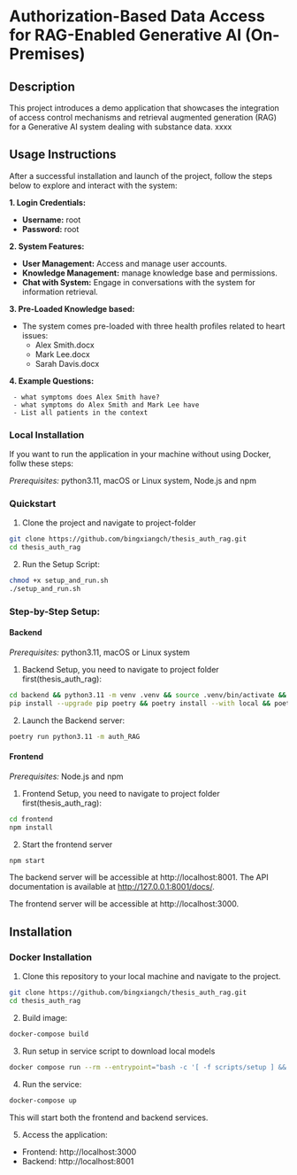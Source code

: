 # Authorization-Based Data Access for RAG-Enabled Generative AI (On-Premises)

## Description
This project introduces a demo application that showcases the integration of access control mechanisms and retrieval augmented generation (RAG) for a Generative AI system dealing with substance data. xxxx


## Usage Instructions

After a successful installation and launch of the project, follow the steps below to explore and interact with the system:

**1. Login Credentials:**
   - **Username:** root
   - **Password:** root

**2. System Features:**
   - **User Management:** Access and manage user accounts.
   - **Knowledge Management:** manage knowledge base and permissions.
   - **Chat with System:** Engage in conversations with the system for information retrieval.

**3. Pre-Loaded Knowledge based:**
   - The system comes pre-loaded with three health profiles related to heart issues:
     - Alex Smith.docx
     - Mark Lee.docx
     - Sarah Davis.docx

**4. Example Questions:**

     - what symptoms does Alex Smith have?
     - what symptoms do Alex Smith and Mark Lee have
     - List all patients in the context

### Local Installation
If you want to run the application in your machine without using Docker, follw these steps:

*Prerequisites:* python3.11, macOS or Linux system, Node.js and npm
### Quickstart
1. Clone the project and navigate to project-folder
```bash
git clone https://github.com/bingxiangch/thesis_auth_rag.git
cd thesis_auth_rag
```
2. Run the Setup Script:
```bash
chmod +x setup_and_run.sh
./setup_and_run.sh
```

### Step-by-Step Setup:
#### Backend
*Prerequisites:* python3.11, macOS or Linux system
1. Backend Setup, you need to navigate to project folder first(thesis_auth_rag):
```bash
cd backend && python3.11 -m venv .venv && source .venv/bin/activate && \
pip install --upgrade pip poetry && poetry install --with local && poetry install --extras chroma && ./scripts/setup
```
2. Launch the Backend server:
```bash
poetry run python3.11 -m auth_RAG
```

#### Frontend
*Prerequisites:* Node.js and npm
1. Frontend Setup, you need to navigate to project folder first(thesis_auth_rag):
```bash
cd frontend
npm install
```
2. Start the frontend server
```bash
npm start
```
The backend server will be accessible at http://localhost:8001.
The API documentation is available at http://127.0.0.1:8001/docs/.

The frontend server will be accessible at http://localhost:3000.



## Installation
### Docker Installation
1. Clone this repository to your local machine and navigate to the project.
```bash
git clone https://github.com/bingxiangch/thesis_auth_rag.git
cd thesis_auth_rag
```
2. Build image:
```bash
docker-compose build
```

3. Run setup in service script to download local models
```bash
docker compose run --rm --entrypoint="bash -c '[ -f scripts/setup ] && scripts/setup'" backend
```
4. Run the service:
```bash
docker-compose up
```
This will start both the frontend and backend services. 

5. Access the application:
- Frontend: http://localhost:3000
- Backend: http://localhost:8001


